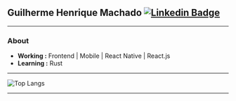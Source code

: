 ## Guilherme Henrique Machado [![Linkedin Badge](https://img.shields.io/badge/-Guilherme_Henrique-blue?style=flat-square&logo=Linkedin&logoColor=white&link=https://www.linkedin.com/in/wwwjsw/)](https://www.linkedin.com/in/wwwjsw/) 

---------------------------------------------------------------------------------------------------------------------------------------------------------------------------------
### About
-  **Working :** Frontend | Mobile | React Native | React.js
-  **Learning :** Rust

---------------------------------------------------------------------------------------------------------------------------------------------------------------------------------
![Top Langs](https://github-readme-stats.vercel.app/api/top-langs/?username=wwwjsw&hide_progress=false&hide=html,css,php,java,swift,ruby)

---------------------------------------------------------------------------------------------------------------------------------------------------------------------------------
